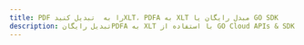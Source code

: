 ---title: PDF را به  تبدیل کنیدXLT، PDFA به XLT مبدل رایگان یا GO SDKdescription: تبدیل رایگانPDFA به XLT با استفاده از GO Cloud APIs & SDK همچنین اسناد PDF را در Cloud ایجاد، ویرایش و رندر کنید.---